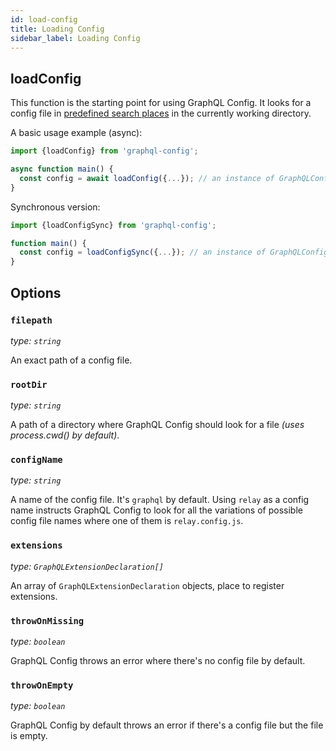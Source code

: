 ```yaml
---
id: load-config
title: Loading Config
sidebar_label: Loading Config
---
```


## loadConfig

This function is the starting point for using GraphQL Config. It looks for a config file in [predefined search places](./user-usage.md#config-search-places) in the currently working directory.

A basic usage example (async):

```typescript
import {loadConfig} from 'graphql-config';

async function main() {
  const config = await loadConfig({...}); // an instance of GraphQLConfig
}
```

Synchronous version:

```typescript
import {loadConfigSync} from 'graphql-config';

function main() {
  const config = loadConfigSync({...}); // an instance of GraphQLConfig
}
```

## Options

### `filepath`

_type: `string`_

An exact path of a config file.

### `rootDir`

_type: `string`_

A path of a directory where GraphQL Config should look for a file _(uses process.cwd() by default)_.

### `configName`

_type: `string`_

A name of the config file. It's `graphql` by default. Using `relay` as a config name instructs GraphQL Config to look for all the variations of possible config file names where one of them is `relay.config.js`.

### `extensions`

_type: `GraphQLExtensionDeclaration[]`_

An array of `GraphQLExtensionDeclaration` objects, place to register extensions.

### `throwOnMissing`

_type: `boolean`_

GraphQL Config throws an error where there's no config file by default.

### `throwOnEmpty`

_type: `boolean`_

GraphQL Config by default throws an error if there's a config file but the file is empty.
